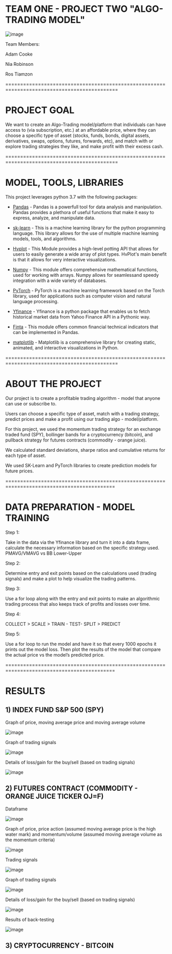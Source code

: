 # TEAM ONE - PROJECT TWO "ALGO-TRADING MODEL"

![image](https://user-images.githubusercontent.com/108433370/196785794-1f9f88d8-44bf-47f6-9a6c-0ddb95b1e069.png)

Team Members:

Adam Cooke

Nia Robinson

Ros Tiamzon

============================================================================================

# PROJECT GOAL

We want to create an Algo-Trading model/platform that individuals can have access to (via subscription, etc.) at an affordable price, where they can choose a specific type of asset (stocks, funds, bonds, digital assets, derivatives, swaps, options, futures, forwards, etc), and match with or explore trading strategies they like, and make profit with their excess cash.

============================================================================================

# MODEL, TOOLS, LIBRARIES
This project leverages python 3.7 with the following packages:

* [Pandas](https://pandas.pydata.org/) - Pandas is a powerfull tool for data analysis and manipulation. Pandas provides a plethora of useful functions that make it easy to express, analyze, and manipulate data.

* [sk-learn](https://scikit-learn.org/stable/) - This is a machine learning library for the python programming language. This library allows for the use of multiple machine learning models, tools, and algorithms.

* [Hvplot](https://hvplot.holoviz.org/) - This Module provides a high-level potting API that allows for users to easily generate a wide array of plot types. HvPlot's main benefit is that it allows for very interactive visualizations.

* [Numpy](https://numpy.org/) - This module offers comprehensive mathematical functions, used for working with arrays. Numpy allows for seamlessand speedy integration with a wide variety of databases.

* [PyTorch](https://pytorch.org/) - PyTorch is a machine learning framework based on the Torch library, used for applications such as computer vision and natural language processing.

* [Yfinance](https://pypi.org/project/yfinance/) - Yfinance is a python package that enables us to fetch historical market data from Yahoo Finance API in a Pythonic way.

* [Finta](https://github.com/peerchemist/finta) - This module offers common financial technical indicators that can be implemented in Pandas.

* [matplotlib](https://matplotlib.org/) - Matplotlib is a comprehensive library for creating static, animated, and interactive visualizations in Python. 



============================================================================================

# ABOUT THE PROJECT

Our project is to create a profitable trading algorithm - model that anyone can use or subscribe to.

Users can choose a specific type of asset, match with a trading strategy, predict prices and make a profit using our trading algo - model/platform.  

For this project, we used the momentum trading strategy for an exchange traded fund (SPY), bollinger bands for a cryptocurrency (bitcoin), and pullback strategy for futures contracts (commodity - orange juice). 

We calculated standard deviations, sharpe ratios and cumulative returns for each type of asset. 

We used SK-Learn and PyTorch libraries to create prediction models for future prices.


===========================================================================================

# DATA PREPARATION - MODEL TRAINING 

Step 1:

Take in the data via the Yfinance library and turn it into a data frame, calculate the necessary information based on the specific strategy used. PMAVG/VMAVG vs BB Lower-Upper

Step 2:

Determine  entry and exit points based on the calculations used (trading signals) and make a plot to help visualize the trading patterns.

Step 3: 

Use a for loop along with the entry and exit points to make an algorithmic trading process that also keeps track of profits and losses over time.

Step 4: 

COLLECT > SCALE > TRAIN - TEST- SPLIT > PREDICT

Step 5: 

Use a for loop to run the model and have it so that every 1000 epochs it prints out the model loss. Then plot the results of the model that compare the actual price vs the model’s predicted price.


===========================================================================================

# RESULTS

## 1) INDEX FUND S&P 500 (SPY)

Graph of price, moving average price and moving average volume

![image](https://user-images.githubusercontent.com/108433370/196787488-3f8d8a6b-f5b1-463c-91c6-ddd9988d22bb.png)


Graph of trading signals

![image](https://user-images.githubusercontent.com/108433370/196787577-c4f165be-5e15-4c6e-894e-595add04d2a1.png)

Details of loss/gain for the buy/sell (based on trading signals)

![image](https://user-images.githubusercontent.com/108433370/196787848-f7aee07e-322b-4ea1-8bd1-e4f8818dc813.png)


## 2) FUTURES CONTRACT (COMMODITY - ORANGE JUICE TICKER OJ=F) 

Dataframe

![image](https://user-images.githubusercontent.com/108433370/196789157-aa384dec-cbd6-4582-a3fa-0588b8b35ae2.png)

Graph of price, price action (assumed moving average price is the high water mark) and momentum/volume (assumed moving average volume as the momentum criteria)

![image](https://user-images.githubusercontent.com/108433370/196788407-9c646dc8-a7d7-4a53-8607-e34be3a16b02.png)

Trading signals

![image](https://user-images.githubusercontent.com/108433370/196788862-77fa7757-3024-4cf2-bbfc-695c9a328cc8.png)

Graph of trading signals

![image](https://user-images.githubusercontent.com/108433370/196788465-8897a9a0-379a-45f2-9e5e-20b3ab4ee3aa.png)

Details of loss/gain for the buy/sell (based on trading signals)

![image](https://user-images.githubusercontent.com/108433370/196788539-213f0eca-d861-4f55-a46f-4eedf2505fd4.png)


Results of back-testing

![image](https://user-images.githubusercontent.com/108433370/196788624-e09bc953-6d94-4f26-a357-0a9ef973cdec.png)





## 3) CRYPTOCURRENCY - BITCOIN 





